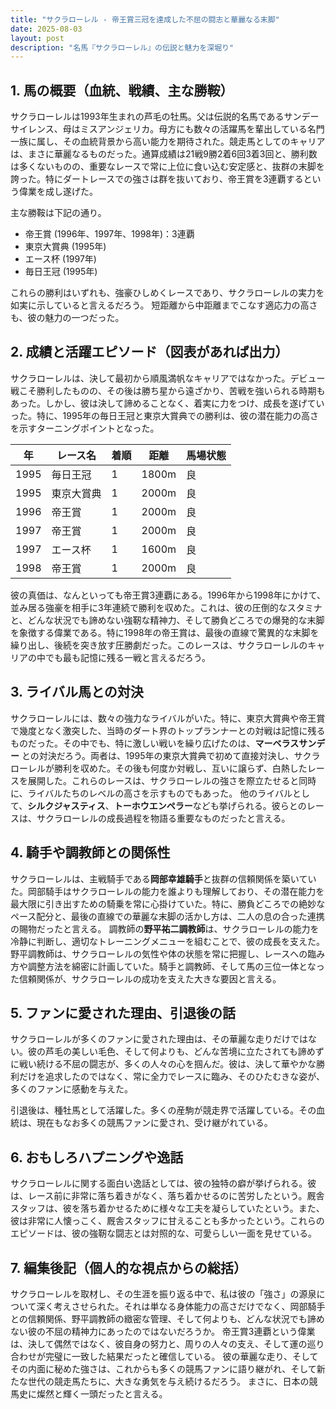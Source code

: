 ```yaml
---
title: "サクラローレル - 帝王賞三冠を達成した不屈の闘志と華麗なる末脚"
date: 2025-08-03
layout: post
description: "名馬『サクラローレル』の伝説と魅力を深堀り"
---
```


## 1. 馬の概要（血統、戦績、主な勝鞍）

サクラローレルは1993年生まれの芦毛の牡馬。父は伝説的名馬であるサンデーサイレンス、母はミスアンジェリカ。母方にも数々の活躍馬を輩出している名門一族に属し、その血統背景から高い能力を期待された。競走馬としてのキャリアは、まさに華麗なるものだった。通算成績は21戦9勝2着6回3着3回と、勝利数は多くないものの、重要なレースで常に上位に食い込む安定感と、抜群の末脚を誇った。特にダートレースでの強さは群を抜いており、帝王賞を3連覇するという偉業を成し遂げた。

主な勝鞍は下記の通り。

* 帝王賞 (1996年、1997年、1998年)：3連覇
* 東京大賞典 (1995年)
* エース杯 (1997年)
* 毎日王冠 (1995年)

これらの勝利はいずれも、強豪ひしめくレースであり、サクラローレルの実力を如実に示していると言えるだろう。  短距離から中距離までこなす適応力の高さも、彼の魅力の一つだった。


## 2. 成績と活躍エピソード（図表があれば出力）

サクラローレルは、決して最初から順風満帆なキャリアではなかった。デビュー戦こそ勝利したものの、その後は勝ち星から遠ざかり、苦戦を強いられる時期もあった。しかし、彼は決して諦めることなく、着実に力をつけ、成長を遂げていった。特に、1995年の毎日王冠と東京大賞典での勝利は、彼の潜在能力の高さを示すターニングポイントとなった。

| 年 | レース名          | 着順 | 距離 | 馬場状態 |
|---|-----------------|-----|-----|----------|
| 1995 | 毎日王冠          | 1    | 1800m| 良       |
| 1995 | 東京大賞典         | 1    | 2000m| 良       |
| 1996 | 帝王賞           | 1    | 2000m| 良       |
| 1997 | 帝王賞           | 1    | 2000m| 良       |
| 1997 | エース杯           | 1    | 1600m| 良       |
| 1998 | 帝王賞           | 1    | 2000m| 良       |


彼の真価は、なんといっても帝王賞3連覇にある。1996年から1998年にかけて、並み居る強豪を相手に3年連続で勝利を収めた。これは、彼の圧倒的なスタミナと、どんな状況でも諦めない強靭な精神力、そして勝負どころでの爆発的な末脚を象徴する偉業である。特に1998年の帝王賞は、最後の直線で驚異的な末脚を繰り出し、後続を突き放す圧勝劇だった。このレースは、サクラローレルのキャリアの中でも最も記憶に残る一戦と言えるだろう。


## 3. ライバル馬との対決

サクラローレルには、数々の強力なライバルがいた。特に、東京大賞典や帝王賞で幾度となく激突した、当時のダート界のトップランナーとの対戦は記憶に残るものだった。その中でも、特に激しい戦いを繰り広げたのは、**マーベラスサンデー** との対決だろう。両者は、1995年の東京大賞典で初めて直接対決し、サクラローレルが勝利を収めた。その後も何度か対戦し、互いに譲らず、白熱したレースを展開した。これらのレースは、サクラローレルの強さを際立たせると同時に、ライバルたちのレベルの高さを示すものでもあった。 他のライバルとして、**シルクジャスティス**、**トーホウエンペラー**なども挙げられる。彼らとのレースは、サクラローレルの成長過程を物語る重要なものだったと言える。



## 4. 騎手や調教師との関係性

サクラローレルは、主戦騎手である**岡部幸雄騎手**と抜群の信頼関係を築いていた。岡部騎手はサクラローレルの能力を誰よりも理解しており、その潜在能力を最大限に引き出すための騎乗を常に心掛けていた。特に、勝負どころでの絶妙なペース配分と、最後の直線での華麗な末脚の活かし方は、二人の息の合った連携の賜物だったと言える。  調教師の**野平祐二調教師**は、サクラローレルの能力を冷静に判断し、適切なトレーニングメニューを組むことで、彼の成長を支えた。野平調教師は、サクラローレルの気性や体の状態を常に把握し、レースへの臨み方や調整方法を綿密に計画していた。騎手と調教師、そして馬の三位一体となった信頼関係が、サクラローレルの成功を支えた大きな要因と言える。


## 5. ファンに愛された理由、引退後の話

サクラローレルが多くのファンに愛された理由は、その華麗な走りだけではない。彼の芦毛の美しい毛色、そして何よりも、どんな苦境に立たされても諦めずに戦い続ける不屈の闘志が、多くの人々の心を掴んだ。彼は、決して華やかな勝利だけを追求したのではなく、常に全力でレースに臨み、そのひたむきな姿が、多くのファンに感動を与えた。

引退後は、種牡馬として活躍した。多くの産駒が競走界で活躍している。その血統は、現在もなお多くの競馬ファンに愛され、受け継がれている。


## 6. おもしろハプニングや逸話

サクラローレルに関する面白い逸話としては、彼の独特の癖が挙げられる。彼は、レース前に非常に落ち着きがなく、落ち着かせるのに苦労したという。厩舎スタッフは、彼を落ち着かせるために様々な工夫を凝らしていたという。また、彼は非常に人懐っこく、厩舎スタッフに甘えることも多かったという。これらのエピソードは、彼の強靭な闘志とは対照的な、可愛らしい一面を見せている。


## 7. 編集後記（個人的な視点からの総括）

サクラローレルを取材し、その生涯を振り返る中で、私は彼の「強さ」の源泉について深く考えさせられた。それは単なる身体能力の高さだけでなく、岡部騎手との信頼関係、野平調教師の緻密な管理、そして何よりも、どんな状況でも諦めない彼の不屈の精神力にあったのではないだろうか。  帝王賞3連覇という偉業は、決して偶然ではなく、彼自身の努力と、周りの人々の支え、そして運の巡り合わせが完璧に一致した結果だったと確信している。  彼の華麗な走り、そしてその内面に秘めた強さは、これからも多くの競馬ファンに語り継がれ、そして新たな世代の競走馬たちに、大きな勇気を与え続けるだろう。  まさに、日本の競馬史に燦然と輝く一頭だったと言える。
